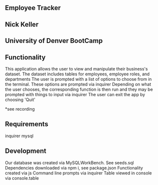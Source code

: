 ## Employee Tracker 

## Nick Keller 

## University of Denver BootCamp 

## Functionality 
This application allows the user to view and manipulate their business's dataset. 
The dataset includes tables for employees, employee roles, and departments 
The user is prompted with a list of options to choose from in the terminal. These options are prompted via inquirer 
Depending on what the user chooses, the corresponding function is then run and they may be prompted with things to input via inquirer 
The user can exit the app by choosing 'Quit' 

*see recording 
## Requirements 
inquirer 
mysql 

## Development 
Our database was created via MySQLWorkBench. See seeds.sql 
Dependencies downloaded via npm i, see package.json
Functionality created via js 
Command line prompts via inquirer 
Table viewed in console via console.table 
